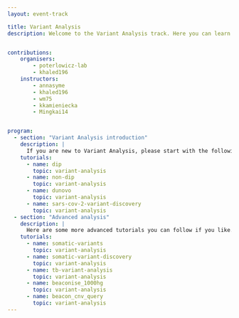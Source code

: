 ```yaml
---
layout: event-track

title: Variant Analysis
description: Welcome to the Variant Analysis track. Here you can learn about Variant Analysis. If you need support during the event contact us via the Slack Channel.


contributions:
    organisers:
        - poterlowicz-lab
        - khaled196
    instructors:
        - annasyme
        - khaled196
        - wm75
        - kkamieniecka
        - Mingkai14


program:
  - section: "Variant Analysis introduction" 
    description: |
      If you are new to Variant Analysis, please start with the following tutorials. They cover the essential knowledge about Variant Calling in different diploid systems and organisms. If you encounter any issues, please ask us on Slack.
    tutorials:
      - name: dip
        topic: variant-analysis
      - name: non-dip
        topic: variant-analysis
      - name: dunovo
        topic: variant-analysis
      - name: sars-cov-2-variant-discovery
        topic: variant-analysis
  - section: "Advanced analysis" 
    description: |
      Here are some more advanced tutorials you can follow if you like. They apply the previous knowledge to selected use cases and introduce Beacon for data sharing and queries. If you encounter any issues, please ask us on Slack.
    tutorials:
      - name: somatic-variants
        topic: variant-analysis
      - name: somatic-variant-discovery
        topic: variant-analysis
      - name: tb-variant-analysis
        topic: variant-analysis
      - name: beaconise_1000hg
        topic: variant-analysis
      - name: beacon_cnv_query
        topic: variant-analysis
---
```

